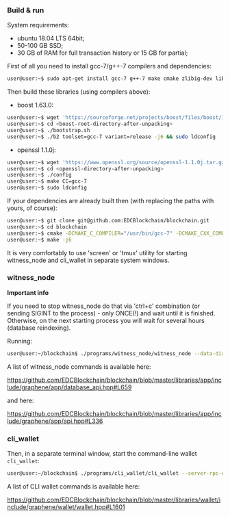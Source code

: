 ### Build & run

System requirements:
- ubuntu 18.04 LTS 64bit;
- 50-100 GB SSD;
- 30 GB of RAM for full transaction history or 15 GB for partial;

First of all you need to install gcc-7/g++-7 compilers and dependencies:

```bash
user@user:~$ sudo apt-get install gcc-7 g++-7 make cmake zlib1g-dev libbz2-dev libdb++-dev libdb-dev libssl-dev openssl libreadline-dev autoconf libtool libncurses5-dev automake python-dev
```

Then build these libraries (using compilers above):

- boost 1.63.0:

```bash
user@user:~$ wget 'https://sourceforge.net/projects/boost/files/boost/1.63.0/boost_1_63_0.tar.gz'
user@user:~$ cd <boost-root-directory-after-unpacking>
user@user:~$ ./bootstrap.sh
user@user:~$ ./b2 toolset=gcc-7 variant=release -j6 && sudo ldconfig
```
- openssl 1.1.0j:

```bash
user@user:~$ wget 'https://www.openssl.org/source/openssl-1.1.0j.tar.gz'
user@user:~$ cd <openssl-directory-after-unpacking>
user@user:~$ ./config
user@user:~$ make CC=gcc-7
user@user:~$ sudo ldconfig
```

If your dependencies are already built then (with replacing the paths with yours, of course):

```bash
user@user:~$ git clone git@github.com:EDCBlockchain/blockchain.git
user@user:~$ cd blockchain
user@user:~$ cmake -DCMAKE_C_COMPILER="/usr/bin/gcc-7" -DCMAKE_CXX_COMPILER="/usr/bin/g++-7" -DBOOST_ROOT="/home/devuser/work/boost_1_63_0" -DOPENSSL_ROOT_DIR="/home/devuser/work/openssl-1.1.0j" -DOPENSSL_INCLUDE_DIR="/home/devuser/work/openssl-1.1.0j/include" -DOPENSSL_LIBRARIES="/home/devuser/work/openssl-1.1.0j" -DCMAKE_BUILD_TYPE=RelWithDebInfo
user@user:~$ make -j6
```

It is very comfortably to use 'screen' or 'tmux' utility for starting witness_node and cli_wallet in separate system windows.

### witness_node
<b>Important info</b>

If you need to stop witness_node do that via 'ctrl+c' combination (or sending SIGINT to the process) - only ONCE(!) and wait until it is finished. Otherwise, on the next starting process you will wait for several hours (database reindexing).

Running:

```bash
user@user:~/blockchain$ ./programs/witness_node/witness_node --data-dir=data --rpc-endpoint=127.0.0.1:5909 --genesis-json=genesis.json
```

A list of witness_node commands is available here:

   https://github.com/EDCBlockchain/blockchain/blob/master/libraries/app/include/graphene/app/database_api.hpp#L659
   
   and here:
   
   https://github.com/EDCBlockchain/blockchain/blob/master/libraries/app/include/graphene/app/api.hpp#L336

### cli_wallet

Then, in a separate terminal window, start the command-line wallet `cli_wallet`:
```bash
user@user:~/blockchain$ ./programs/cli_wallet/cli_wallet --server-rpc-endpoint=ws://127.0.0.1:5909 --rpc-endpoint=127.0.0.1:8085 --rpc-http-endpoint=127.0.0.1:8086 --chain-id=979b29912e5546dbf47604692aafc94519f486c56221a5705f0c7f5f294df126 --wallet-file=wallet.json --no-backups
```

A list of CLI wallet commands is available here:

   https://github.com/EDCBlockchain/blockchain/blob/master/libraries/wallet/include/graphene/wallet/wallet.hpp#L1601    
   
